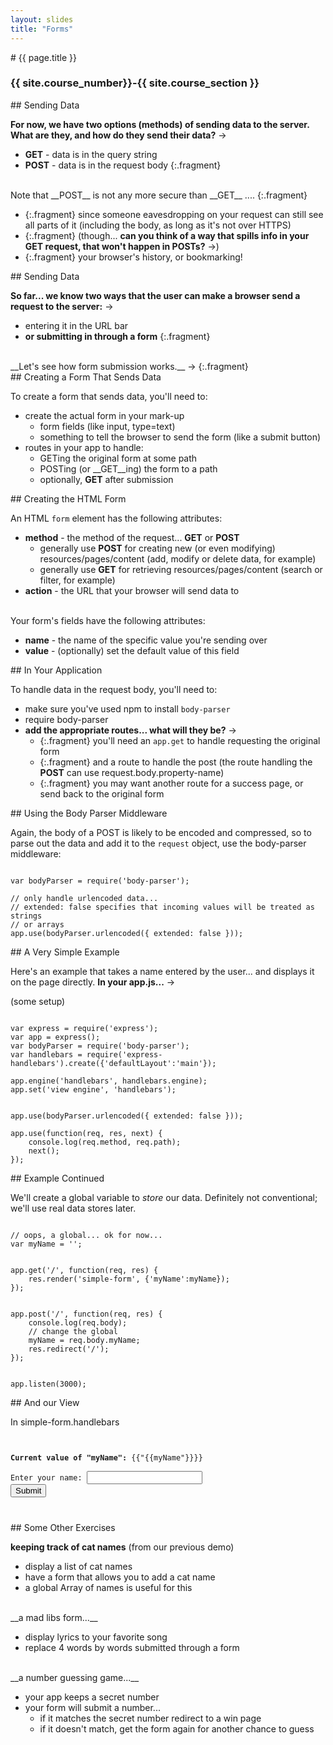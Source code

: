 ```yaml
---
layout: slides
title: "Forms"
---
```

<section markdown="block" class="intro-slide">
# {{ page.title }}

### {{ site.course_number}}-{{ site.course_section }}

<p><small></small></p>
</section>
<section markdown="block">
## Sending Data


__For now, we have two options (methods) of sending data to the server. What are they, and how do they send their data?__ &rarr;

* __GET__ - data is in the query string
* __POST__ - data is in the request body
{:.fragment}

<br>
Note that __POST__ is not any more secure than __GET__ ....
{:.fragment}

* {:.fragment} since someone eavesdropping on your request can still see all parts of it (including the body, as long as it's not over HTTPS) 
* {:.fragment} (though... __can you think of a way that spills info in your GET request, that won't happen in POSTs?__ &rarr;)
* {:.fragment} your browser's history, or bookmarking!
</section>

<section markdown="block">
## Sending Data

__So far... we know two ways that the user can make a browser send a request to the server:__ &rarr;

* entering it in the URL bar
* __or submitting in through a form__
{:.fragment}

<br>
__Let's see how form submission works.__ &rarr;
{:.fragment}
</section>

<section markdown="block">
## Creating a Form That Sends Data

To create a form that sends data, you'll need to:

* create the actual form in your mark-up
	* form fields (like input, type=text)
	* something to tell the browser to send the form (like a submit button)
* routes in your app to handle:
	* GETing the original form at some path
	* POSTing (or __GET__ing) the form to a path
	* optionally, __GET__ after submission
</section>

<section markdown="block">
## Creating the HTML Form

An HTML <code>form</code> element has the following attributes:

* __method__ - the method of the request... __GET__ or __POST__
	* generally use __POST__ for creating new (or even modifying) resources/pages/content (add, modify or delete data, for example)
	* generally use __GET__ for retrieving resources/pages/content (search or filter, for example)
* __action__ - the URL that your browser will send data to

<br>
Your form's fields have the following attributes:

* __name__ - the name of the specific value you're sending over
* __value__ - (optionally) set the default value of this field
</section>

<section markdown="block">
## In Your Application

To handle data in the request body, you'll need to:

* make sure you've used npm to install <code>body-parser</code>
* require body-parser
* __add the appropriate routes... what will they be?__ &rarr;
	* {:.fragment} you'll need an <code>app.get</code> to handle requesting the original form
	* {:.fragment} and a route to handle the post (the route handling the __POST__ can use request.body.property-name)
    * {:.fragment} you may want another route for a success page, or send back to the original form
</section>

<section markdown="block">
## Using the Body Parser Middleware

Again, the body of a POST is likely to be encoded and compressed, so to parse out the data and add it to the <code>request</code> object, use the body-parser middleware:

<pre><code data-trim contenteditable>
var bodyParser = require('body-parser');

// only handle urlencoded data...
// extended: false specifies that incoming values will be treated as strings
// or arrays
app.use(bodyParser.urlencoded({ extended: false }));
</code></pre>
</section>

<section markdown="block">
## A Very Simple Example

Here's an example that takes a name entered by the user... and displays it on the page directly. __In your app.js...__ &rarr;

(some setup)

<pre><code data-trim contenteditable>
var express = require('express');
var app = express();
var bodyParser = require('body-parser');
var handlebars = require('express-handlebars').create({'defaultLayout':'main'});

app.engine('handlebars', handlebars.engine);
app.set('view engine', 'handlebars');
</code></pre>
<pre><code data-trim contenteditable>
app.use(bodyParser.urlencoded({ extended: false }));

app.use(function(req, res, next) {
	console.log(req.method, req.path);
	next();
});
</code></pre>

</section>
<section markdown="block">
## Example Continued

We'll create a global variable to _store_ our data. Definitely not conventional; we'll use real data stores later.

<pre><code data-trim contenteditable>
// oops, a global... ok for now...
var myName = '';
</code></pre>
<pre><code data-trim contenteditable>
app.get('/', function(req, res) {
	res.render('simple-form', {'myName':myName});
});
</code></pre>
<pre><code data-trim contenteditable>
app.post('/', function(req, res) {
	console.log(req.body);
	// change the global
	myName = req.body.myName;
	res.redirect('/');
});
</code></pre>
<pre><code data-trim contenteditable>
app.listen(3000);
</code></pre>

</section>

<section markdown="block">
## And our View

In simple-form.handlebars

<pre><code data-trim contenteditable>

<strong>Current value of "myName":</strong> {{"{{myName"}}}}
<form method="POST" action="/">
Enter your name: <input type='text' name="myName">
<input type="submit">
</form>
</code></pre>
</section>

<section markdown="block">
## Some Other Exercises


__keeping track of cat names__ (from our previous demo)

* display a list of cat names
* have a form that allows you to add a cat name
* a global Array of names is useful for this

<br>
__a mad libs form...__

* display lyrics to your favorite song
* replace 4 words by words submitted through a form

<br>
__a number guessing game...__

* your app keeps a secret number
* your form will submit a number... 
    * if it matches the secret number redirect to a win page
    * if it doesn't match, get the form again for another chance to guess
</section>


